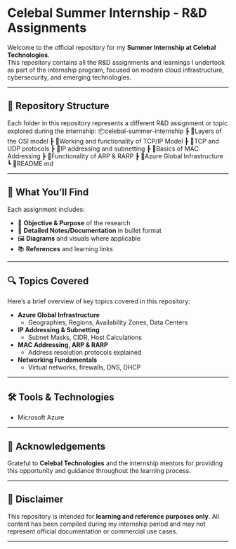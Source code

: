 # Celebal Summer Internship - R&D Assignments

Welcome to the official repository for my **Summer Internship at Celebal Technologies**.  
This repository contains all the R&D assignments and learnings I undertook as part of the internship program, focused on modern cloud infrastructure, cybersecurity, and emerging technologies.

---

## 📁 Repository Structure

Each folder in this repository represents a different R&D assignment or topic explored during the internship:
📦celebal-summer-internship
┣ 📂Layers of the OSI model
┣ 📂Working and functionality of TCP/IP Model
┣ 📂TCP and UDP protocols
┣ 📂IP addressing and subnetting
┣ 📂Basics of MAC Addressing
┣ 📂Functionality of ARP & RARP
┣ 📂Azure Global Infrastructure
┗ 📜README.md

---

## 🧠 What You’ll Find

Each assignment includes:

- 📘 **Objective & Purpose** of the research  
- 📄 **Detailed Notes/Documentation** in bullet format  
- 🖼️ **Diagrams** and visuals where applicable  
- 📚 **References** and learning links  

---

## 🔍 Topics Covered

Here’s a brief overview of key topics covered in this repository:

- **Azure Global Infrastructure**  
  - Geographies, Regions, Availability Zones, Data Centers  
- **IP Addressing & Subnetting**  
  - Subnet Masks, CIDR, Host Calculations  
- **MAC Addressing, ARP & RARP**  
  - Address resolution protocols explained  
- **Networking Fundamentals**  
  - Virtual networks, firewalls, DNS, DHCP   

---

## 🛠️ Tools & Technologies

- Microsoft Azure    

---

## 🤝 Acknowledgements

Grateful to **Celebal Technologies** and the internship mentors for providing this opportunity and guidance throughout the learning process.

---

## 📌 Disclaimer

This repository is intended for **learning and reference purposes only**. All content has been compiled during my internship period and may not represent official documentation or commercial use cases.

---








